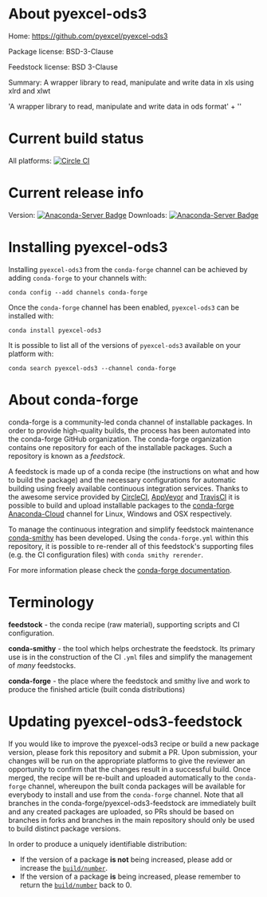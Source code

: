 About pyexcel-ods3
==================

Home: https://github.com/pyexcel/pyexcel-ods3

Package license: BSD-3-Clause

Feedstock license: BSD 3-Clause

Summary: A wrapper library to read, manipulate and write data in xls using xlrd and xlwt

'A wrapper library to read, manipulate and write data in ods format' +
''


Current build status
====================

All platforms: [![Circle CI](https://circleci.com/gh/conda-forge/pyexcel-ods3-feedstock.svg?style=shield)](https://circleci.com/gh/conda-forge/pyexcel-ods3-feedstock)

Current release info
====================
Version: [![Anaconda-Server Badge](https://anaconda.org/conda-forge/pyexcel-ods3/badges/version.svg)](https://anaconda.org/conda-forge/pyexcel-ods3)
Downloads: [![Anaconda-Server Badge](https://anaconda.org/conda-forge/pyexcel-ods3/badges/downloads.svg)](https://anaconda.org/conda-forge/pyexcel-ods3)

Installing pyexcel-ods3
=======================

Installing `pyexcel-ods3` from the `conda-forge` channel can be achieved by adding `conda-forge` to your channels with:

```
conda config --add channels conda-forge
```

Once the `conda-forge` channel has been enabled, `pyexcel-ods3` can be installed with:

```
conda install pyexcel-ods3
```

It is possible to list all of the versions of `pyexcel-ods3` available on your platform with:

```
conda search pyexcel-ods3 --channel conda-forge
```


About conda-forge
=================

conda-forge is a community-led conda channel of installable packages.
In order to provide high-quality builds, the process has been automated into the
conda-forge GitHub organization. The conda-forge organization contains one repository
for each of the installable packages. Such a repository is known as a *feedstock*.

A feedstock is made up of a conda recipe (the instructions on what and how to build
the package) and the necessary configurations for automatic building using freely
available continuous integration services. Thanks to the awesome service provided by
[CircleCI](https://circleci.com/), [AppVeyor](http://www.appveyor.com/)
and [TravisCI](https://travis-ci.org/) it is possible to build and upload installable
packages to the [conda-forge](https://anaconda.org/conda-forge)
[Anaconda-Cloud](http://docs.anaconda.org/) channel for Linux, Windows and OSX respectively.

To manage the continuous integration and simplify feedstock maintenance
[conda-smithy](http://github.com/conda-forge/conda-smithy) has been developed.
Using the ``conda-forge.yml`` within this repository, it is possible to re-render all of
this feedstock's supporting files (e.g. the CI configuration files) with ``conda smithy rerender``.

For more information please check the [conda-forge documentation](https://conda-forge.org/docs/).

Terminology
===========

**feedstock** - the conda recipe (raw material), supporting scripts and CI configuration.

**conda-smithy** - the tool which helps orchestrate the feedstock.
                   Its primary use is in the construction of the CI ``.yml`` files
                   and simplify the management of *many* feedstocks.

**conda-forge** - the place where the feedstock and smithy live and work to
                  produce the finished article (built conda distributions)


Updating pyexcel-ods3-feedstock
===============================

If you would like to improve the pyexcel-ods3 recipe or build a new
package version, please fork this repository and submit a PR. Upon submission,
your changes will be run on the appropriate platforms to give the reviewer an
opportunity to confirm that the changes result in a successful build. Once
merged, the recipe will be re-built and uploaded automatically to the
`conda-forge` channel, whereupon the built conda packages will be available for
everybody to install and use from the `conda-forge` channel.
Note that all branches in the conda-forge/pyexcel-ods3-feedstock are
immediately built and any created packages are uploaded, so PRs should be based
on branches in forks and branches in the main repository should only be used to
build distinct package versions.

In order to produce a uniquely identifiable distribution:
 * If the version of a package **is not** being increased, please add or increase
   the [``build/number``](http://conda.pydata.org/docs/building/meta-yaml.html#build-number-and-string).
 * If the version of a package **is** being increased, please remember to return
   the [``build/number``](http://conda.pydata.org/docs/building/meta-yaml.html#build-number-and-string)
   back to 0.